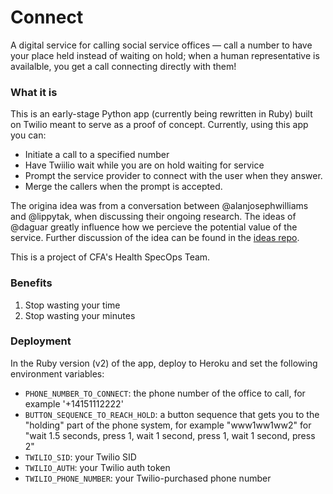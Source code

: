 Connect
=======

A digital service for calling social service offices — call a number to have your place held instead of waiting on hold; when a human representative is availalble, you get a call connecting directly with them!

### What it is

This is an early-stage Python app (currently being rewritten in Ruby) built on Twilio meant to serve as a proof of concept. Currently, using this app you can:

- Initiate a call to a specified number
- Have Twiilio wait while you are on hold waiting for service
- Prompt the service provider to connect with the user when they answer.
- Merge the callers when the prompt is accepted.

The origina idea was from a conversation between @alanjosephwilliams and @lippytak, when discussing their ongoing research. The ideas of @daguar greatly influence how we percieve the potential value of the service. Further discussion of the idea can be found in the [ideas repo](https://github.com/codeforamerica/health-project-ideas/issues/38).

This is a project of CFA's Health SpecOps Team.

### Benefits
1. Stop wasting your time
2. Stop wasting your minutes

### Deployment

In the Ruby version (v2) of the app, deploy to Heroku and set the following environment variables:

- `PHONE_NUMBER_TO_CONNECT`: the phone number of the office to call, for example '+14151112222'
- `BUTTON_SEQUENCE_TO_REACH_HOLD`: a button sequence that gets you to the "holding" part of the phone system, for example "www1ww1ww2" for "wait 1.5 seconds, press 1, wait 1 second, press 1, wait 1 second, press 2"
- `TWILIO_SID`: your Twilio SID
- `TWILIO_AUTH`: your Twilio auth token
- `TWILIO_PHONE_NUMBER`: your Twilio-purchased phone number


